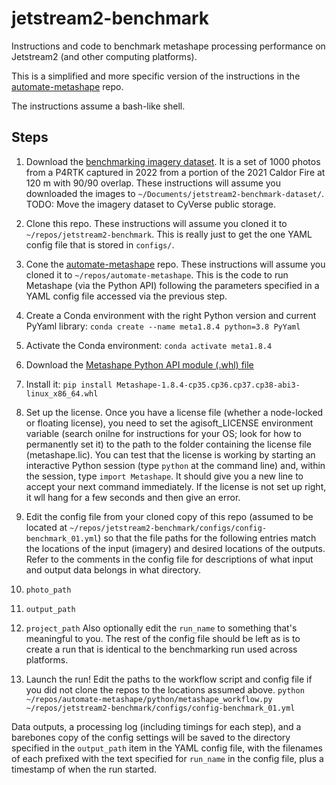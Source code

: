 # jetstream2-benchmark
Instructions and code to benchmark metashape processing performance on Jetstream2 (and other computing platforms).

This is a simplified and more specific version of the instructions in the [automate-metashape](https://github.com/open-forest-observatory/automate-metashape) repo.

The instructions assume a bash-like shell.

## Steps

1. Download the [benchmarking imagery dataset](https://ucdavis.box.com/s/vezqf93xig710t0aunv5te6qbzuyh0si). It is a set of 1000 photos from a P4RTK captured in 2022 from a portion of the 2021 Caldor Fire at 120 m with 90/90 overlap. These instructions will assume you downloaded the images to `~/Documents/jetstream2-benchmark-dataset/`. TODO: Move the imagery dataset to CyVerse public storage.

1. Clone this repo. These instructions will assume you cloned it to `~/repos/jetstream2-benchmark`. This is really just to get the one YAML config file that is stored in `configs/`. 

1. Cone the [automate-metashape](https://github.com/open-forest-observatory/automate-metashape) repo. These instructions will assume you cloned it to `~/repos/automate-metashape`. This is the code to run Metashape (via the Python API) following the parameters specified in a YAML config file accessed via the previous step. 

1. Create a Conda environment with the right Python version and current PyYaml library: `conda create --name meta1.8.4 python=3.8 PyYaml`

1. Activate the Conda environment: `conda activate meta1.8.4`

1. Download the [Metashape Python API module (.whl) file](https://www.agisoft.com/downloads/installer/)

1. Install it: `pip install Metashape-1.8.4-cp35.cp36.cp37.cp38-abi3-linux_x86_64.whl`

1. Set up the license. Once you have a license file (whether a node-locked or floating license), you need to set the agisoft_LICENSE environment variable (search onilne for instructions for your OS; look for how to permanently set it) to the path to the folder containing the license file (metashape.lic). You can test that the license is working by starting an interactive Python session (type `python` at the command line) and, within the session, type `import Metashape`. It should give you a new line to accept your next command immediately. If the license is not set up right, it wll hang for a few seconds and then give an error.

1. Edit the config file from your cloned copy of this repo (assumed to be located at `~/repos/jetstream2-benchmark/configs/config-benchmark_01.yml`) so that the file paths for the following entries match the locations of the input (imagery) and desired locations of the outputs. Refer to the comments in the config file for descriptions of what input and output data belongs in what directory.
  1. `photo_path`
  1. `output_path`
  1. `project_path`
Also optionally edit the `run_name` to something that's meaningful to you. The rest of the config file should be left as is to create a run that is identical to the benchmarking run used across platforms.

1. Launch the run! Edit the paths to the workflow script and config file if you did not clone the repos to the locations assumed above. `python ~/repos/automate-metashape/python/metashape_workflow.py ~/repos/jetstream2-benchmark/configs/config-benchmark_01.yml`

Data outputs, a processing log (including timings for each step), and a barebones copy of the config settings will be saved to the directory specified in the `output_path` item in the YAML config file, with the filenames of each prefixed with the text specified for `run_name` in the config file, plus a timestamp of when the run started.
